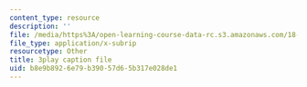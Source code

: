 ```yaml
---
content_type: resource
description: ''
file: /media/https%3A/open-learning-course-data-rc.s3.amazonaws.com/18-06sc-linear-algebra-fall-2011/b8e9b8926e79b39057d65b317e028de1_IZqwi0wJovM.srt
file_type: application/x-subrip
resourcetype: Other
title: 3play caption file
uid: b8e9b892-6e79-b390-57d6-5b317e028de1
---
```


